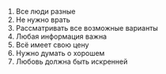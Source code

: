 1. Все люди разные
2. Не нужно врать
3. Рассматривать все возможные варианты
4. Любая информация важна
5. Всё имеет свою цену
6. Нужно думать о хорошем
7. Любовь должна быть искренней
